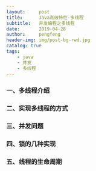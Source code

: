 ```yaml
---
layout:     post
title:      Java高级特性-多线程
subtitle:   并发编程之多线程
date:       2019-04-28
author:     pengfeng
header-img: img/post-bg-rwd.jpg
catalog: true
tags:
    - java
    - 并发
    - 多线程
---
```




### 一、多线程介绍
### 二、实现多线程的方式
### 三、并发问题
### 四、锁的几种实现
### 五、线程的生命周期